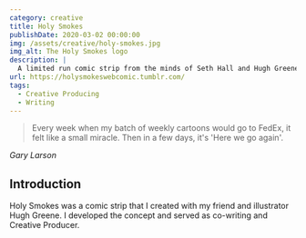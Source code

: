```yaml
---
category: creative
title: Holy Smokes
publishDate: 2020-03-02 00:00:00
img: /assets/creative/holy-smokes.jpg
img_alt: The Holy Smokes logo
description: |
  A limited run comic strip from the minds of Seth Hall and Hugh Greene
url: https://holysmokeswebcomic.tumblr.com/
tags:
  - Creative Producing
  - Writing
---
```


<blockquote class="" cite="Gary Larson">
Every week when my batch of weekly cartoons would go to FedEx, it felt like a small miracle. Then in a few days, it's 'Here we go again'.
</blockquote>
<cite class="block text-right text-lg text-foreground">Gary Larson</cite>

## Introduction

Holy Smokes was a comic strip that I created with my friend and illustrator Hugh Greene. I developed the concept and served as co-writing and Creative Producer.

